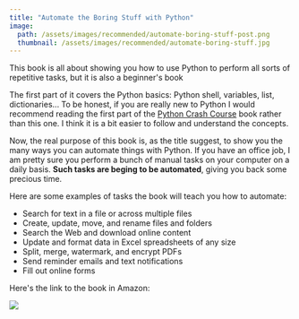 ```yaml
---
title: "Automate the Boring Stuff with Python"
image:
  path: /assets/images/recommended/automate-boring-stuff-post.png
  thumbnail: /assets/images/recommended/automate-boring-stuff.jpg
---
```


This book is all about showing you how to use Python to perform all sorts of repetitive tasks, but it is also a beginner's book

The first part of it covers the Python basics: Python shell, variables, list, dictionaries...
To be honest, if you are really new to Python I would recommend reading the first part of the [Python Crash Course](https://gustavosaidler.com/recommended/python-crash-course/) book rather than this one. I think it is a bit easier to follow and understand the concepts.


Now, the real purpose of this book is, as the title suggest, to show you the many ways you can automate things with Python. If you have an office job, I am pretty sure you perform a bunch of manual tasks on your computer on a daily basis. **Such tasks are beging to be automated**, giving you back some precious time.

Here are some examples of tasks the book will teach you how to automate:

- Search for text in a file or across multiple files
- Create, update, move, and rename files and folders
- Search the Web and download online content
- Update and format data in Excel spreadsheets of any size
- Split, merge, watermark, and encrypt PDFs
- Send reminder emails and text notifications
- Fill out online forms

Here's the link to the book in Amazon:

<a target="_blank"  href="https://www.amazon.com/gp/product/1593275994/ref=as_li_tl?ie=UTF8&camp=1789&creative=9325&creativeASIN=1593275994&linkCode=as2&tag=gustavosaidle-20&linkId=277d0ce7d1e254279b8737d0b1e532f3"><img border="0" src="//ws-na.amazon-adsystem.com/widgets/q?_encoding=UTF8&MarketPlace=US&ASIN=1593275994&ServiceVersion=20070822&ID=AsinImage&WS=1&Format=_SL250_&tag=gustavosaidle-20" ></a><img src="//ir-na.amazon-adsystem.com/e/ir?t=gustavosaidle-20&l=am2&o=1&a=1593275994" width="1" height="1" border="0" alt="" style="border:none !important; margin:0px !important;" />